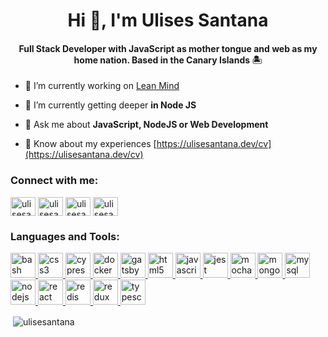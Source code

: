 <h1 align="center">Hi 👋, I'm Ulises Santana</h1>
<h4 align="center">Full Stack Developer with JavaScript as mother tongue and web as my home nation. Based in the Canary Islands 🏝️</h4>

- 🔭 I’m currently working on [Lean Mind](https://leanmind.es/en/)

- 🌱 I’m currently getting deeper **in Node JS**

- 💬 Ask me about **JavaScript, NodeJS or Web Development**

- 📄 Know about my experiences [https://ulisesantana.dev/cv](https://ulisesantana.dev/cv)

<p align="left">
<h3 align="left">Connect with me:</h3>
<a href="https://twitter.com/ulisesantana" target="blank"><img align="center" src="https://cdn.jsdelivr.net/npm/simple-icons@3.0.1/icons/twitter.svg" alt="ulisesantana" height="30" width="40" /></a>
<a href="https://linkedin.com/in/ulisesantana" target="blank"><img align="center" src="https://cdn.jsdelivr.net/npm/simple-icons@3.0.1/icons/linkedin.svg" alt="ulisesantana" height="30" width="40" /></a>
<a href="https://codesandbox.com/ulisesantana" target="blank"><img align="center" src="https://cdn.jsdelivr.net/npm/simple-icons@3.0.1/icons/codesandbox.svg" alt="ulisesantana" height="30" width="40" /></a>
<a href="https://instagram.com/ulisesantana" target="blank"><img align="center" src="https://cdn.jsdelivr.net/npm/simple-icons@3.0.1/icons/instagram.svg" alt="ulisesantana" height="30" width="40" /></a>
</p>

<h3 align="left">Languages and Tools:</h3>
<p align="left"> <a href="https://www.gnu.org/software/bash/" target="_blank"> <img src="https://www.vectorlogo.zone/logos/gnu_bash/gnu_bash-icon.svg" alt="bash" width="40" height="40"/> </a> <a href="https://www.w3schools.com/css/" target="_blank"> <img src="https://devicons.github.io/devicon/devicon.git/icons/css3/css3-original-wordmark.svg" alt="css3" width="40" height="40"/> </a> <a href="https://www.cypress.io" target="_blank"> <img src="https://raw.githubusercontent.com/simple-icons/simple-icons/6e46ec1fc23b60c8fd0d2f2ff46db82e16dbd75f/icons/cypress.svg" alt="cypress" width="40" height="40"/> </a> <a href="https://www.docker.com/" target="_blank"> <img src="https://devicons.github.io/devicon/devicon.git/icons/docker/docker-original-wordmark.svg" alt="docker" width="40" height="40"/> </a> <a href="https://www.gatsbyjs.com/" target="_blank"> <img src="https://www.vectorlogo.zone/logos/gatsbyjs/gatsbyjs-icon.svg" alt="gatsby" width="40" height="40"/> </a> <a href="https://www.w3.org/html/" target="_blank"> <img src="https://devicons.github.io/devicon/devicon.git/icons/html5/html5-original-wordmark.svg" alt="html5" width="40" height="40"/> </a> <a href="https://developer.mozilla.org/en-US/docs/Web/JavaScript" target="_blank"> <img src="https://devicons.github.io/devicon/devicon.git/icons/javascript/javascript-original.svg" alt="javascript" width="40" height="40"/> </a> <a href="https://jestjs.io" target="_blank"> <img src="https://www.vectorlogo.zone/logos/jestjsio/jestjsio-icon.svg" alt="jest" width="40" height="40"/> </a> <a href="https://mochajs.org" target="_blank"> <img src="https://www.vectorlogo.zone/logos/mochajs/mochajs-icon.svg" alt="mocha" width="40" height="40"/> </a> <a href="https://www.mongodb.com/" target="_blank"> <img src="https://devicons.github.io/devicon/devicon.git/icons/mongodb/mongodb-original-wordmark.svg" alt="mongodb" width="40" height="40"/> </a> <a href="https://www.mysql.com/" target="_blank"> <img src="https://devicons.github.io/devicon/devicon.git/icons/mysql/mysql-original-wordmark.svg" alt="mysql" width="40" height="40"/> </a> <a href="https://nodejs.org" target="_blank"> <img src="https://devicons.github.io/devicon/devicon.git/icons/nodejs/nodejs-original-wordmark.svg" alt="nodejs" width="40" height="40"/> </a> <a href="https://reactjs.org/" target="_blank"> <img src="https://devicons.github.io/devicon/devicon.git/icons/react/react-original-wordmark.svg" alt="react" width="40" height="40"/> </a> <a href="https://redis.io" target="_blank"> <img src="https://devicons.github.io/devicon/devicon.git/icons/redis/redis-original-wordmark.svg" alt="redis" width="40" height="40"/> </a> <a href="https://redux.js.org" target="_blank"> <img src="https://devicons.github.io/devicon/devicon.git/icons/redux/redux-original.svg" alt="redux" width="40" height="40"/> </a> <a href="https://www.typescriptlang.org/" target="_blank"> <img src="https://devicons.github.io/devicon/devicon.git/icons/typescript/typescript-original.svg" alt="typescript" width="40" height="40"/> </a> </p>

<p>&nbsp;<img align="center" src="https://github-readme-stats.vercel.app/api?username=ulisesantana&show_icons=true" alt="ulisesantana" /></p>


